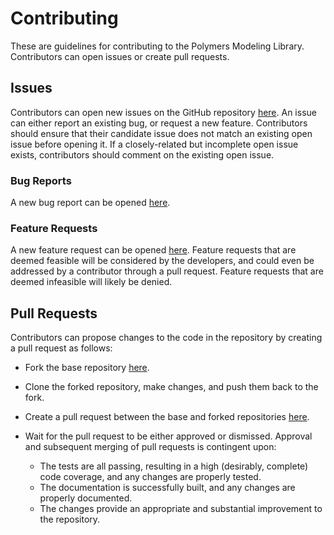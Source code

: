 # Contributing

These are guidelines for contributing to the Polymers Modeling Library. Contributors can open issues or create pull requests.

## Issues

Contributors can open new issues on the GitHub repository [here](https://github.com/sandialabs/polymers/issues).
An issue can either report an existing bug, or request a new feature.
Contributors should ensure that their candidate issue does not match an existing open issue before opening it.
If a closely-related but incomplete open issue exists, contributors should comment on the existing open issue.

### Bug Reports

A new bug report can be opened [here](https://github.com/sandialabs/polymers/issues/new?template=bug_report.md).

### Feature Requests

A new feature request can be opened [here](https://github.com/sandialabs/polymers/issues/new?template=feature_request.md).
Feature requests that are deemed feasible will be considered by the developers, and could even be addressed by a contributor through a pull request.
Feature requests that are deemed infeasible will likely be denied.

## Pull Requests

Contributors can propose changes to the code in the repository by creating a pull request as follows:

- Fork the base repository [here](https://github.com/sandialabs/Polymers/fork).
- Clone the forked repository, make changes, and push them back to the fork.
- Create a pull request between the base and forked repositories [here](https://github.com/sandialabs/polymers/pulls).
- Wait for the pull request to be either approved or dismissed. Approval and subsequent merging of pull requests is contingent upon:

  - The tests are all passing, resulting in a high (desirably, complete) code coverage, and any changes are properly tested.
  - The documentation is successfully built, and any changes are properly documented.
  - The changes provide an appropriate and substantial improvement to the repository.
